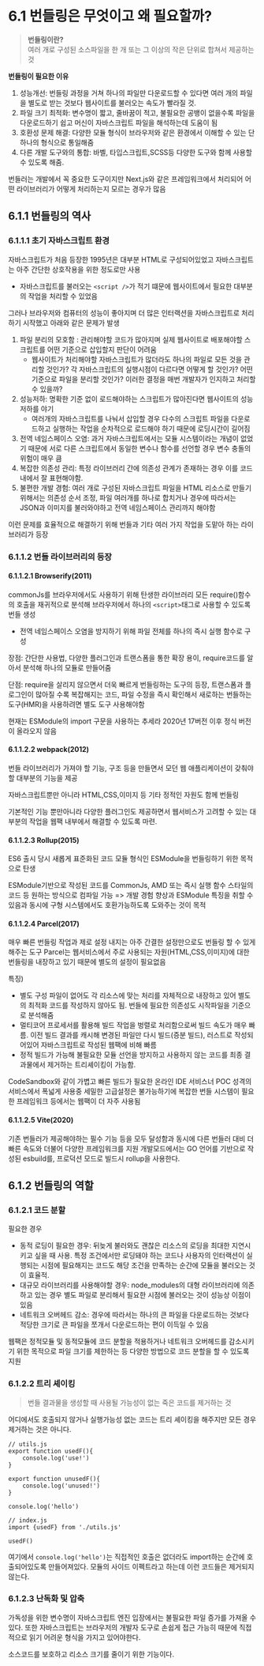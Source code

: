 <!-- 해당 챕터를 정리한 내용을 적어주세요 -->

# 6.1 번들링은 무엇이고 왜 필요할까?

> **번들링이란?** <br/>
> 여러 개로 구성된 소스파일을 한 개 또는 그 이상의 작은 단위로 합쳐서 제공하는 것

**번들링이 필요한 이유**

1. 성능개선: 번들링 과정을 거쳐 하나의 파일만 다운로드할 수 있다면 여러 개의 파일을 별도로 받는 것보다 웹사이트를 불러오는 속도가 빨라질 것.
2. 파일 크기 최적화: 변수명이 짧고, 줄바꿈이 적고, 불필요한 공뱅이 없을수록 파일을 다운로드하기 쉽고 머신이 자바스크립트 파일을 해석하는데 도움이 됨
3. 호환성 문제 해결: 다양한 모듈 형식이 브라우저와 같은 환경에서 이해할 수 있는 단 하나의 형식으로 통일해줌
4. 다른 개발 도구와의 통합: 바벨, 타입스크립트,SCSS등 다양한 도구와 함께 사용할 수 있도록 해줌.

번들러는 개발에서 꼭 중요한 도구이지만 Next.js와 같은 프레임워크에서 처리되어 어떤 라이브러리가 어떻게 처리하는지 모르는 경우가 많음

## 6.1.1 번들링의 역사

### 6.1.1.1 초기 자바스크립트 환경

자바스크립트가 처음 등장한 1995년은 대부분 HTML로 구성되어있었고 자바스크립트는 아주 간단한 상호작용을 위한 정도로만 사용

- 자바스크립트를 불러오는 `<script />`가 적기 떄문에 웹사이트에서 필요한 대부분의 작업을 처리할 수 있었음

그러나 브라우저와 컴퓨터의 성능이 좋아지며 더 많은 인터랙션을 자바스크립트로 처리하기 시작했고 아래와 같은 문제가 발생

1. 파일 분리의 모호함 : 관리해야할 코드가 많아지며 실제 웹사이트로 배포해야할 스크립트를 어떤 기준으로 삽입할지 판단이 어려움
   - 웹사이트가 처리해야할 자바스크립트가 많더라도 하나의 파일로 모든 것을 관리할 것인가? 각 자바스크립트의 실행시점이 다르다면 어떻게 할 것인가? 어떤 기준으로 파일을 분리할 것인가? 이러한 결정을 매번 개발자가 인지하고 처리할 수 있을까?
2. 성능저하: 명확한 기준 없이 로드해야하는 스크립트가 많아진다면 웹사이트의 성능 저하를 야기
   - 여러개의 자바스크립트를 나눠서 삽입할 경우 다수의 스크립트 파일을 다운로드하고 실행하는 작업을 순차적으로 로드해야 하기 때문에 로딩시간이 길어짐
3. 전역 네임스페이스 오염: 과거 자바스크립트에서는 모듈 시스템이라는 개념이 없었기 때문에 서로 다른 스크립트에서 동일한 변수나 함수를 선언할 경우 변수 충돌의 위험이 매우 큼
4. 복잡한 의존성 관리: 특정 라이브러리 간에 의존성 관계가 존재하는 경우 이를 코드 내에서 잘 표현해야함.
5. 불편한 개발 경험: 여러 개로 구성된 자바스크립트 파일을 HTML 리소스로 만들기 위해서는 의존성 순서 조정, 파일 여러개를 하나로 합치거나 경우에 따라서는 JSON과 이미지를 불러와야하고 전역 네임스페이스 관리까지 해야함

이런 문제를 효율적으로 해결하기 위해 번들과 기타 여러 가지 작업을 도맡아 하는 라이브러리가 등장

### 6.1.1.2 번들 라이브러리의 등장

#### 6.1.1.2.1 Browserify(2011)

commonJs를 브라우저에서도 사용하기 위해 탄생한 라이브러리
모든 require()함수의 호출을 재귀적으로 분석해 브라우저에서 하나의 `<script>`태그로 사용할 수 있도록 번들 생성

- 전역 네임스페이스 오염을 방지하기 위해 파일 전체를 하나의 즉시 실행 함수로 구성

장점: 간단한 사용법, 다양한 플러그인과 트랜스폼을 통한 확장 용이, require코드를 알아서 분석해 하나의 모듈로 만들어줌

단점: require을 살리지 않으면서 더욱 빠르게 번들링하는 도구의 등장,
트랜스폼과 플로그인이 많아질 수록 복잡해지는 코드, 파일 수정을 즉시 확인해서 새로하는 번들하는 도구(HMR)을 사용하려면 별도 도구 사용해야함

현재는 ESModule의 import 구문을 사용하는 추세라 2020년 17버전 이후 정식 버전이 올라오지 않음

#### 6.1.1.2.2 webpack(2012)

번들 라이브러리가 가져야 할 기능, 구조 등을 만들면서 모던 웹 애플리케이션이 갖춰야 할 대부분의 기능을 제공

자바스크립트뿐만 아니라 HTML,CSS,이미지 등 기타 정적인 자원도 함께 번들링

기본적인 기능 뿐만아니라 다양한 플러그인도 제공하면서 웹서비스가 고려할 수 있는 대부분의 작업을 웹팩 내부에서 해결할 수 있도록 마련.

#### 6.1.1.2.3 Rollup(2015)

ES6 출시 당시 새롭게 표준화된 코드 모듈 형식인 ESModule을 번들링하기 위한 목적으로 탄생

ESModule기반으로 작성된 코드를 CommonJs, AMD 또는 즉시 실행 함수 스타일의 코드 등 원하는 방식으로 컴파일 가능 => 개발 경험 향상과 ESModule 특징을 취할 수 있음과 동시에 구형 시스템에서도 호환가능하도록 도와주는 것이 목적

#### 6.1.1.2.4 Parcel(2017)

매우 빠른 번들링 작업과 제로 설정 내지는 아주 간결한 설정만으로도 번들링 할 수 있게 해주는 도구
Parcel는 웹서비스에서 주로 사용되는 자원(HTML,CSS,이미지)에 대한 번들링을 내장하고 있기 때문에 별도의 설정이 필요없음

특징)

- 별도 구성 파일이 없어도 각 리소스에 맞는 처리를 자체적으로 내장하고 있어 별도의 최적화 코드를 작성하지 않아도 됨. 번들에 필요한 의존성도 시작파일을 기준으로 분석해줌
- 멀티코어 프로세서를 활용해 빌드 작업을 벙렬로 처리함으로써 빌드 속도가 매우 빠름. 이전 빌드 결과를 캐시해 변경된 파일만 다시 빌드(증분 빌드), 러스트로 작성되어있어 자바스크립트로 작성된 웹팩에 비해 빠름
- 정적 빌드가 가능해 불필요한 모듈 선언을 방지하고 사용하지 않는 코드를 최종 결과물에서 제거하는 트리셰이킹이 가능함.

CodeSandbox와 같이 가볍고 빠른 빌드가 필요한 온라인 IDE 서비스너 POC 성격의 서비스에서 폭넓게 사용중
세밀한 고급설정은 불가능하기에 복잡한 번들 시스템이 필요한 프레임워크 등에서는 웹팩이 더 자주 사용됨

#### 6.1.1.2.5 Vite(2020)

기존 번들러가 제공해야하는 필수 기능 등을 모두 달성함과 동시에 다른 번들러 대비 더 빠른 속도와 더불어 다양한 프레임워크를 지원
개발모드에서는 GO 언어를 기반으로 작성된 esbuild를, 프로덕션 모드로 빌드시 rollup을 사용한다.

## 6.1.2 번들링의 역할

### 6.1.2.1 코드 분할

필요한 경우

- 동적 로딩이 필요한 경우: 뒤늦게 불러와도 괜찮은 리소스의 로딩을 최대한 지연시키고 싶을 때 사용. 특정 조건에서만 로딩돼야 하는 코드나 사용자의 인터랙션이 실행되는 시점에 필요해지는 코드도 해당 조건을 만족하는 순간에 모듈을 불러오는 것이 효율적.
- 대규모 라이브러리를 사용해야할 경우: node_modules의 대형 라이브러리에 의존하고 있는 경우 별도 파일로 분리해서 필요한 시점에 불러오는 것이 성능상 이점이 있음
- 네트워크 오버헤드 감소: 경우에 따라서는 하나의 큰 파일을 다운로드하는 것보다 적당한 크기로 큰 파일을 쪼개서 다운로드하는 편이 이득일 수 있음

웹팩은 정적모듈 및 동적모듈에 코드 분할을 적용하거나 네트워크 오버헤드를 감소시키기 위한 목적으로 파일 크기를 제한하는 등 다양한 방법으로 코드 분할을 할 수 있도록 지원

### 6.1.2.2 트리 셰이킹

> 번들 결과물을 생성할 때 사용될 가능성이 없는 죽은 코드를 제거하는 것

어디에서도 호출되지 않거나 실행가능성 없는 코드는 트리 셰이킹을 해주지만 모든 경우 제거하는 것은 아니다.

```
// utils.js
export function usedF(){
    console.log('use!')
}

export function unusedF(){
    console.log('unused!')
}

console.log('hello')

// index.js
import {usedF} from './utils.js'

usedF()
```

여기에서 `console.log('hello')`는 직접적인 호출은 없더라도 import하는 순간에 호출되어있도록 만들어져있다. 모듈의 사이드 이펙트라고 하는데 이런 코드들은 제거되지 않는다.

### 6.1.2.3 난독화 및 압축

가독성을 위한 변수명이 자바스크립트 엔진 입장에서는 불필요한 파일 증가를 가져올 수 있다. 또한 자바스크립트는 브라우저의 개발자 도구로 손쉽게 접근 가능히 때문에 직접적으로 읽기 어려운 형식을 가지고 있어야한다.

소스코드를 보호하고 리소스 크기를 줄이기 위한 기능이다.

